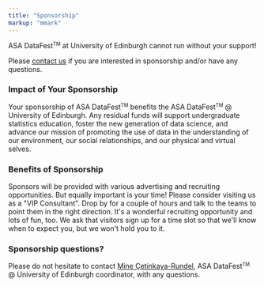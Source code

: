 ```yaml
---
title: "Sponsorship"
markup: "mmark"
---
```


ASA DataFest<small><sup>TM</sup></small> at University of Edinburgh cannot run without your support!

Please [contact us](mailto:mcetinka@ed.ac.uk) if you are interested in sponsorship and/or have any questions.

### Impact of Your Sponsorship

Your sponsorship of ASA DataFest<small><sup>TM</sup></small> benefits the ASA DataFest<small><sup>TM</sup></small> @ University of Edinburgh. Any residual funds will support undergraduate statistics education, foster the new generation of data science, and advance our mission of promoting the use of data in the understanding of our environment, our social relationships, and our physical and virtual selves.

### Benefits of Sponsorship

Sponsors will be provided with various advertising and recruiting opportunities. But equally important is your time! Please consider visiting us as a "VIP Consultant". Drop by for a couple of hours and talk to the teams to point them in the right direction. It's a wonderful recruiting opportunity and lots of fun, too. We ask that visitors sign up for a time slot so that we'll know when to expect you, but we won't hold you to it.

### Sponsorship questions?

Please do not hesitate to contact [Mine Çetinkaya-Rundel](mailto:mcetinka@ed.ac.uk), ASA DataFest<small><sup>TM</sup></small> @ University of Edinburgh coordinator, with any questions.
